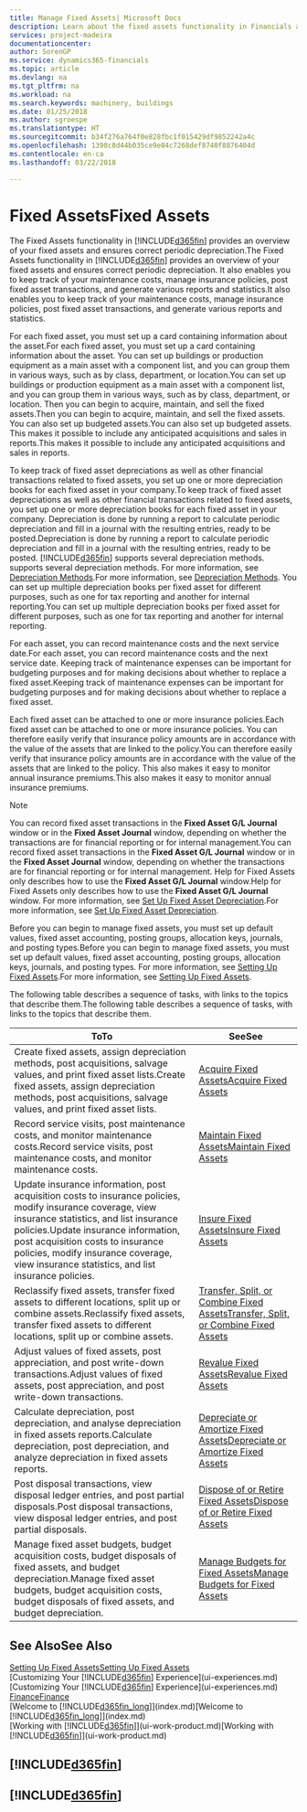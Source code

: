 ```yaml
---
title: Manage Fixed Assets| Microsoft Docs
description: Learn about the fixed assets functionality in Financials and get an overview of how to work with fixed assets.
services: project-madeira
documentationcenter: 
author: SorenGP
ms.service: dynamics365-financials
ms.topic: article
ms.devlang: na
ms.tgt_pltfrm: na
ms.workload: na
ms.search.keywords: machinery, buildings
ms.date: 01/25/2018
ms.author: sgroespe
ms.translationtype: HT
ms.sourcegitcommit: b34f276a764f0e828fbc1f015429df9852242a4c
ms.openlocfilehash: 1398c8d44b035ce9e84c7268def8740f8876404d
ms.contentlocale: en-ca
ms.lasthandoff: 03/22/2018

---
```

# <a name="fixed-assets"></a><span data-ttu-id="63c5e-103">Fixed Assets</span><span class="sxs-lookup"><span data-stu-id="63c5e-103">Fixed Assets</span></span>
<span data-ttu-id="63c5e-104">The Fixed Assets functionality in [!INCLUDE[d365fin](includes/d365fin_md.md)] provides an overview of your fixed assets and ensures correct periodic depreciation.</span><span class="sxs-lookup"><span data-stu-id="63c5e-104">The Fixed Assets functionality in [!INCLUDE[d365fin](includes/d365fin_md.md)] provides an overview of your fixed assets and ensures correct periodic depreciation.</span></span> <span data-ttu-id="63c5e-105">It also enables you to keep track of your maintenance costs, manage insurance policies, post fixed asset transactions, and generate various reports and statistics.</span><span class="sxs-lookup"><span data-stu-id="63c5e-105">It also enables you to keep track of your maintenance costs, manage insurance policies, post fixed asset transactions, and generate various reports and statistics.</span></span>

<span data-ttu-id="63c5e-106">For each fixed asset, you must set up a card containing information about the asset.</span><span class="sxs-lookup"><span data-stu-id="63c5e-106">For each fixed asset, you must set up a card containing information about the asset.</span></span> <span data-ttu-id="63c5e-107">You can set up buildings or production equipment as a main asset with a component list, and you can group them in various ways, such as by class, department, or location.</span><span class="sxs-lookup"><span data-stu-id="63c5e-107">You can set up buildings or production equipment as a main asset with a component list, and you can group them in various ways, such as by class, department, or location.</span></span> <span data-ttu-id="63c5e-108">Then you can begin to acquire, maintain, and sell the fixed assets.</span><span class="sxs-lookup"><span data-stu-id="63c5e-108">Then you can begin to acquire, maintain, and sell the fixed assets.</span></span> <span data-ttu-id="63c5e-109">You can also set up budgeted assets.</span><span class="sxs-lookup"><span data-stu-id="63c5e-109">You can also set up budgeted assets.</span></span> <span data-ttu-id="63c5e-110">This makes it possible to include any anticipated acquisitions and sales in reports.</span><span class="sxs-lookup"><span data-stu-id="63c5e-110">This makes it possible to include any anticipated acquisitions and sales in reports.</span></span>

<span data-ttu-id="63c5e-111">To keep track of fixed asset depreciations as well as other financial transactions related to fixed assets, you set up one or more depreciation books for each fixed asset in your company.</span><span class="sxs-lookup"><span data-stu-id="63c5e-111">To keep track of fixed asset depreciations as well as other financial transactions related to fixed assets, you set up one or more depreciation books for each fixed asset in your company.</span></span> <span data-ttu-id="63c5e-112">Depreciation is done by running a report to calculate periodic depreciation and fill in a journal with the resulting entries, ready to be posted.</span><span class="sxs-lookup"><span data-stu-id="63c5e-112">Depreciation is done by running a report to calculate periodic depreciation and fill in a journal with the resulting entries, ready to be posted.</span></span> [!INCLUDE[d365fin](includes/d365fin_md.md)]<span data-ttu-id="63c5e-113"> supports several depreciation methods.</span><span class="sxs-lookup"><span data-stu-id="63c5e-113"> supports several depreciation methods.</span></span> <span data-ttu-id="63c5e-114">For more information, see [Depreciation Methods](fa-depreciation-methods.md).</span><span class="sxs-lookup"><span data-stu-id="63c5e-114">For more information, see [Depreciation Methods](fa-depreciation-methods.md).</span></span> <span data-ttu-id="63c5e-115">You can set up multiple depreciation books per fixed asset for different purposes, such as one for tax reporting and another for internal reporting.</span><span class="sxs-lookup"><span data-stu-id="63c5e-115">You can set up multiple depreciation books per fixed asset for different purposes, such as one for tax reporting and another for internal reporting.</span></span>

<span data-ttu-id="63c5e-116">For each asset, you can record maintenance costs and the next service date.</span><span class="sxs-lookup"><span data-stu-id="63c5e-116">For each asset, you can record maintenance costs and the next service date.</span></span> <span data-ttu-id="63c5e-117">Keeping track of maintenance expenses can be important for budgeting purposes and for making decisions about whether to replace a fixed asset.</span><span class="sxs-lookup"><span data-stu-id="63c5e-117">Keeping track of maintenance expenses can be important for budgeting purposes and for making decisions about whether to replace a fixed asset.</span></span>

<span data-ttu-id="63c5e-118">Each fixed asset can be attached to one or more insurance policies.</span><span class="sxs-lookup"><span data-stu-id="63c5e-118">Each fixed asset can be attached to one or more insurance policies.</span></span> <span data-ttu-id="63c5e-119">You can therefore easily verify that insurance policy amounts are in accordance with the value of the assets that are linked to the policy.</span><span class="sxs-lookup"><span data-stu-id="63c5e-119">You can therefore easily verify that insurance policy amounts are in accordance with the value of the assets that are linked to the policy.</span></span> <span data-ttu-id="63c5e-120">This also makes it easy to monitor annual insurance premiums.</span><span class="sxs-lookup"><span data-stu-id="63c5e-120">This also makes it easy to monitor annual insurance premiums.</span></span>

> [!NOTE]  
>   <span data-ttu-id="63c5e-121">You can record fixed asset transactions in the **Fixed Asset G/L Journal** window or in the **Fixed Asset Journal** window, depending on whether the transactions are for financial reporting or for internal management.</span><span class="sxs-lookup"><span data-stu-id="63c5e-121">You can record fixed asset transactions in the **Fixed Asset G/L Journal** window or in the **Fixed Asset Journal** window, depending on whether the transactions are for financial reporting or for internal management.</span></span> <span data-ttu-id="63c5e-122">Help for Fixed Assets only describes how to use the **Fixed Asset G/L Journal** window.</span><span class="sxs-lookup"><span data-stu-id="63c5e-122">Help for Fixed Assets only describes how to use the **Fixed Asset G/L Journal** window.</span></span> <span data-ttu-id="63c5e-123">For more information, see [Set Up Fixed Asset Depreciation](fa-how-setup-depreciation.md).</span><span class="sxs-lookup"><span data-stu-id="63c5e-123">For more information, see [Set Up Fixed Asset Depreciation](fa-how-setup-depreciation.md).</span></span>

<span data-ttu-id="63c5e-124">Before you can begin to manage fixed assets, you must set up default values, fixed asset accounting, posting groups, allocation keys, journals, and posting types.</span><span class="sxs-lookup"><span data-stu-id="63c5e-124">Before you can begin to manage fixed assets, you must set up default values, fixed asset accounting, posting groups, allocation keys, journals, and posting types.</span></span> <span data-ttu-id="63c5e-125">For more information, see [Setting Up Fixed Assets](fa-setup.md).</span><span class="sxs-lookup"><span data-stu-id="63c5e-125">For more information, see [Setting Up Fixed Assets](fa-setup.md).</span></span>

<span data-ttu-id="63c5e-126">The following table describes a sequence of tasks, with links to the topics that describe them.</span><span class="sxs-lookup"><span data-stu-id="63c5e-126">The following table describes a sequence of tasks, with links to the topics that describe them.</span></span>

| <span data-ttu-id="63c5e-127">To</span><span class="sxs-lookup"><span data-stu-id="63c5e-127">To</span></span> | <span data-ttu-id="63c5e-128">See</span><span class="sxs-lookup"><span data-stu-id="63c5e-128">See</span></span> |
| --- | --- |
| <span data-ttu-id="63c5e-129">Create fixed assets, assign depreciation methods, post acquisitions, salvage values, and print fixed asset lists.</span><span class="sxs-lookup"><span data-stu-id="63c5e-129">Create fixed assets, assign depreciation methods, post acquisitions, salvage values, and print fixed asset lists.</span></span> |[<span data-ttu-id="63c5e-130">Acquire Fixed Assets</span><span class="sxs-lookup"><span data-stu-id="63c5e-130">Acquire Fixed Assets</span></span>](fa-how-acquire.md) |
| <span data-ttu-id="63c5e-131">Record service visits, post maintenance costs, and monitor maintenance costs.</span><span class="sxs-lookup"><span data-stu-id="63c5e-131">Record service visits, post maintenance costs, and monitor maintenance costs.</span></span> |[<span data-ttu-id="63c5e-132">Maintain Fixed Assets</span><span class="sxs-lookup"><span data-stu-id="63c5e-132">Maintain Fixed Assets</span></span>](fa-how-maintain.md) |
| <span data-ttu-id="63c5e-133">Update insurance information, post acquisition costs to insurance policies, modify insurance coverage, view insurance statistics, and list insurance policies.</span><span class="sxs-lookup"><span data-stu-id="63c5e-133">Update insurance information, post acquisition costs to insurance policies, modify insurance coverage, view insurance statistics, and list insurance policies.</span></span> |[<span data-ttu-id="63c5e-134">Insure Fixed Assets</span><span class="sxs-lookup"><span data-stu-id="63c5e-134">Insure Fixed Assets</span></span>](fa-how-insure.md) |
| <span data-ttu-id="63c5e-135">Reclassify fixed assets, transfer fixed assets to different locations, split up or combine assets.</span><span class="sxs-lookup"><span data-stu-id="63c5e-135">Reclassify fixed assets, transfer fixed assets to different locations, split up or combine assets.</span></span> |[<span data-ttu-id="63c5e-136">Transfer, Split, or Combine Fixed Assets</span><span class="sxs-lookup"><span data-stu-id="63c5e-136">Transfer, Split, or Combine Fixed Assets</span></span>](fa-how-trans-split-combine.md) |
| <span data-ttu-id="63c5e-137">Adjust values of fixed assets, post appreciation, and post write-down transactions.</span><span class="sxs-lookup"><span data-stu-id="63c5e-137">Adjust values of fixed assets, post appreciation, and post write-down transactions.</span></span> |[<span data-ttu-id="63c5e-138">Revalue Fixed Assets</span><span class="sxs-lookup"><span data-stu-id="63c5e-138">Revalue Fixed Assets</span></span>](fa-how-revalue.md) |
| <span data-ttu-id="63c5e-139">Calculate depreciation, post depreciation, and analyse depreciation in fixed assets reports.</span><span class="sxs-lookup"><span data-stu-id="63c5e-139">Calculate depreciation, post depreciation, and  analyze depreciation in fixed assets reports.</span></span> |[<span data-ttu-id="63c5e-140">Depreciate or Amortize Fixed Assets</span><span class="sxs-lookup"><span data-stu-id="63c5e-140">Depreciate or Amortize Fixed Assets</span></span>](fa-how-depreciate-amortize.md) |
| <span data-ttu-id="63c5e-141">Post disposal transactions, view disposal ledger entries, and post partial disposals.</span><span class="sxs-lookup"><span data-stu-id="63c5e-141">Post disposal transactions, view disposal ledger entries, and post partial disposals.</span></span> |[<span data-ttu-id="63c5e-142">Dispose of or Retire Fixed Assets</span><span class="sxs-lookup"><span data-stu-id="63c5e-142">Dispose of or Retire Fixed Assets</span></span>](fa-how-dispose-retire.md) |
| <span data-ttu-id="63c5e-143">Manage fixed asset budgets, budget acquisition costs, budget disposals of fixed assets, and budget depreciation.</span><span class="sxs-lookup"><span data-stu-id="63c5e-143">Manage fixed asset budgets, budget acquisition costs, budget disposals of fixed assets, and budget depreciation.</span></span> |[<span data-ttu-id="63c5e-144">Manage Budgets for Fixed Assets</span><span class="sxs-lookup"><span data-stu-id="63c5e-144">Manage Budgets for Fixed Assets</span></span>](fa-how-manage-budgets.md) |

## <a name="see-also"></a><span data-ttu-id="63c5e-145">See Also</span><span class="sxs-lookup"><span data-stu-id="63c5e-145">See Also</span></span>
[<span data-ttu-id="63c5e-146">Setting Up Fixed Assets</span><span class="sxs-lookup"><span data-stu-id="63c5e-146">Setting Up Fixed Assets</span></span>](fa-setup.md)  
<span data-ttu-id="63c5e-147">[Customizing Your [!INCLUDE[d365fin](includes/d365fin_md.md)] Experience](ui-experiences.md)</span><span class="sxs-lookup"><span data-stu-id="63c5e-147">[Customizing Your [!INCLUDE[d365fin](includes/d365fin_md.md)] Experience](ui-experiences.md)</span></span>  
[<span data-ttu-id="63c5e-148">Finance</span><span class="sxs-lookup"><span data-stu-id="63c5e-148">Finance</span></span>](finance.md)  
<span data-ttu-id="63c5e-149">[Welcome to [!INCLUDE[d365fin_long](includes/d365fin_long_md.md)]](index.md)</span><span class="sxs-lookup"><span data-stu-id="63c5e-149">[Welcome to [!INCLUDE[d365fin_long](includes/d365fin_long_md.md)]](index.md)</span></span>  
<span data-ttu-id="63c5e-150">[Working with [!INCLUDE[d365fin](includes/d365fin_md.md)]](ui-work-product.md)</span><span class="sxs-lookup"><span data-stu-id="63c5e-150">[Working with [!INCLUDE[d365fin](includes/d365fin_md.md)]](ui-work-product.md)</span></span>

## [!INCLUDE[d365fin](includes/free_trial_md.md)]  
## [!INCLUDE[d365fin](includes/training_link_md.md)]

